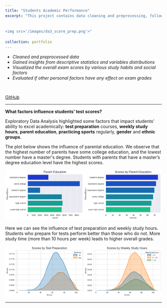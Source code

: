 ```yaml
---
title: "Students Academic Performance"
excerpt: "This project contains data cleaning and preprocessing, followed by an analysis focused on the influence of a variety of personal, socio-economic, and cultural factors on students’ academic performance.<br/>


<img src='/images/da3_score_prep.png'>"

collection: portfolio
---
```


- *Cleaned and preprocessed data*
- *Gained insights from descriptive statistics and variables distributions* 
- *Visualized the overall exam scores by various study habits and social factors* 
- *Evaluated if other personal factors have any effect on exam grades*
<br/>

[GitHub](https://github.com/ciDSproj/students_scores)



---
**What factors influence students’ test scores?**

 

Exploratory Data Analysis highlighted some factors that impact students’ ability to excel academically: **test preparation** courses, **weekly study hours**, **parent education**, **practicing sports** regularly, **gender** and **ethnic groups**.


The plot below shows the influence of parental education. We observe that the highest number of parents have some college education, and the lowest number have a master's degree. Students with parents that have a master’s degree education level have the highest scores.



<img src='/images/da3_score_parent.png'>


Here we can see the influence of test preparation and weekly study hours. Students who prepare for tests perform better than those who do not. More study time (more than 10 hours per week) leads to higher overall grades.



<img src='/images/da3_score_prep.png'>

---


